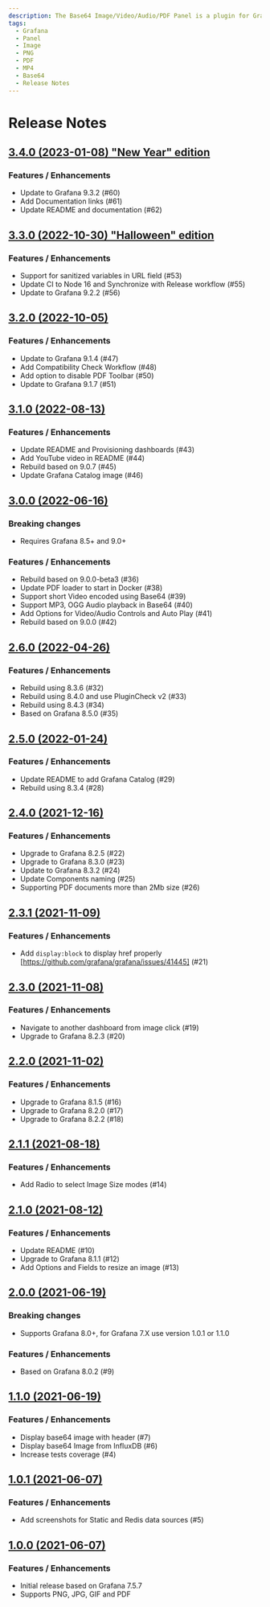 ```yaml
---
description: The Base64 Image/Video/Audio/PDF Panel is a plugin for Grafana that displays Base64 encoded files in PNG, JPG, GIF, MP4, WEBM, MP3, OGG, PDF formats.
tags:
  - Grafana
  - Panel
  - Image
  - PNG
  - PDF
  - MP4
  - Base64
  - Release Notes
---
```


# Release Notes

## [3.4.0 (2023-01-08) "New Year" edition](https://github.com/VolkovLabs/volkovlabs-image-panel/releases/tag/v3.4.0)

### Features / Enhancements

- Update to Grafana 9.3.2 (#60)
- Add Documentation links (#61)
- Update README and documentation (#62)

## [3.3.0 (2022-10-30) "Halloween" edition](https://github.com/VolkovLabs/volkovlabs-image-panel/releases/tag/v3.3.0)

### Features / Enhancements

- Support for sanitized variables in URL field (#53)
- Update CI to Node 16 and Synchronize with Release workflow (#55)
- Update to Grafana 9.2.2 (#56)

## [3.2.0 (2022-10-05)](https://github.com/VolkovLabs/volkovlabs-image-panel/releases/tag/v3.2.0)

### Features / Enhancements

- Update to Grafana 9.1.4 (#47)
- Add Compatibility Check Workflow (#48)
- Add option to disable PDF Toolbar (#50)
- Update to Grafana 9.1.7 (#51)

## [3.1.0 (2022-08-13)](https://github.com/VolkovLabs/volkovlabs-image-panel/releases/tag/v3.1.0)

### Features / Enhancements

- Update README and Provisioning dashboards (#43)
- Add YouTube video in README (#44)
- Rebuild based on 9.0.7 (#45)
- Update Grafana Catalog image (#46)

## [3.0.0 (2022-06-16)](https://github.com/VolkovLabs/volkovlabs-image-panel/releases/tag/v3.0.0)

### Breaking changes

- Requires Grafana 8.5+ and 9.0+

### Features / Enhancements

- Rebuild based on 9.0.0-beta3 (#36)
- Update PDF loader to start in Docker (#38)
- Support short Video encoded using Base64 (#39)
- Support MP3, OGG Audio playback in Base64 (#40)
- Add Options for Video/Audio Controls and Auto Play (#41)
- Rebuild based on 9.0.0 (#42)

## [2.6.0 (2022-04-26)](https://github.com/VolkovLabs/volkovlabs-image-panel/releases/tag/v2.6.0)

### Features / Enhancements

- Rebuild using 8.3.6 (#32)
- Rebuild using 8.4.0 and use PluginCheck v2 (#33)
- Rebuild using 8.4.3 (#34)
- Based on Grafana 8.5.0 (#35)

## [2.5.0 (2022-01-24)](https://github.com/VolkovLabs/volkovlabs-image-panel/releases/tag/v2.5.0)

### Features / Enhancements

- Update README to add Grafana Catalog (#29)
- Rebuild using 8.3.4 (#28)

## [2.4.0 (2021-12-16)](https://github.com/VolkovLabs/volkovlabs-image-panel/releases/tag/v2.4.0)

### Features / Enhancements

- Upgrade to Grafana 8.2.5 (#22)
- Upgrade to Grafana 8.3.0 (#23)
- Update to Grafana 8.3.2 (#24)
- Update Components naming (#25)
- Supporting PDF documents more than 2Mb size (#26)

## [2.3.1 (2021-11-09)](https://github.com/VolkovLabs/volkovlabs-image-panel/releases/tag/v2.3.1)

### Features / Enhancements

- Add `display:block` to display href properly [https://github.com/grafana/grafana/issues/41445] (#21)

## [2.3.0 (2021-11-08)](https://github.com/VolkovLabs/volkovlabs-image-panel/releases/tag/v2.3.0)

### Features / Enhancements

- Navigate to another dashboard from image click (#19)
- Upgrade to Grafana 8.2.3 (#20)

## [2.2.0 (2021-11-02)](https://github.com/VolkovLabs/volkovlabs-image-panel/releases/tag/v2.2.0)

### Features / Enhancements

- Upgrade to Grafana 8.1.5 (#16)
- Upgrade to Grafana 8.2.0 (#17)
- Upgrade to Grafana 8.2.2 (#18)

## [2.1.1 (2021-08-18)](https://github.com/VolkovLabs/volkovlabs-image-panel/releases/tag/v2.1.1)

### Features / Enhancements

- Add Radio to select Image Size modes (#14)

## [2.1.0 (2021-08-12)](https://github.com/VolkovLabs/volkovlabs-image-panel/releases/tag/v2.1.0)

### Features / Enhancements

- Update README (#10)
- Upgrade to Grafana 8.1.1 (#12)
- Add Options and Fields to resize an image (#13)

## [2.0.0 (2021-06-19)](https://github.com/VolkovLabs/volkovlabs-image-panel/releases/tag/v2.0.0)

### Breaking changes

- Supports Grafana 8.0+, for Grafana 7.X use version 1.0.1 or 1.1.0

### Features / Enhancements

- Based on Grafana 8.0.2 (#9)

## [1.1.0 (2021-06-19)](https://github.com/VolkovLabs/volkovlabs-image-panel/releases/tag/v1.1.0)

### Features / Enhancements

- Display base64 image with header (#7)
- Display base64 Image from InfluxDB (#6)
- Increase tests coverage (#4)

## [1.0.1 (2021-06-07)](https://github.com/VolkovLabs/volkovlabs-image-panel/releases/tag/v1.0.1)

### Features / Enhancements

- Add screenshots for Static and Redis data sources (#5)

## [1.0.0 (2021-06-07)](https://github.com/VolkovLabs/volkovlabs-image-panel/releases/tag/v1.0.0)

### Features / Enhancements

- Initial release based on Grafana 7.5.7
- Supports PNG, JPG, GIF and PDF
